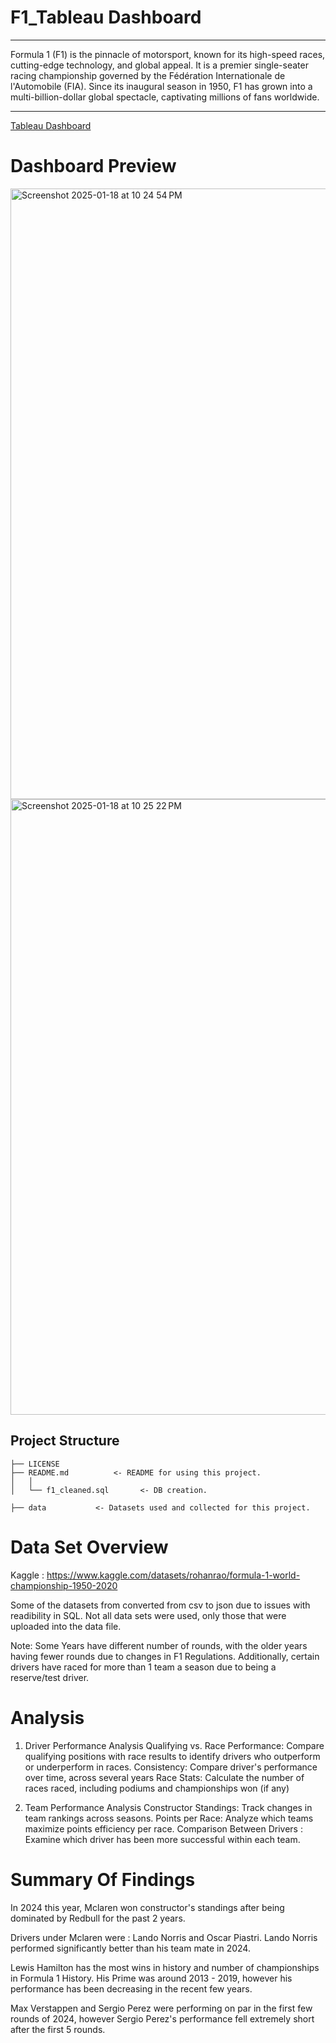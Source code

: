 # F1_Tableau Dashboard
------------------------------------------------
Formula 1 (F1) is the pinnacle of motorsport, known for its high-speed races, cutting-edge technology, and global appeal. It is a premier single-seater racing championship governed by the Fédération Internationale de l'Automobile (FIA). Since its inaugural season in 1950, F1 has grown into a multi-billion-dollar global spectacle, captivating millions of fans worldwide.

---------------------------------------------------------
[Tableau Dashboard](https://public.tableau.com/app/profile/jesslyn.lee/viz/f1tableau/Performance?publish=yes)


# Dashboard Preview 
<img width="977" alt="Screenshot 2025-01-18 at 10 24 54 PM" src="https://github.com/user-attachments/assets/ada98e41-c7f1-4dcb-91d1-28ddf40ed4fb" />
<img width="985" alt="Screenshot 2025-01-18 at 10 25 22 PM" src="https://github.com/user-attachments/assets/9fe0da02-d971-4dd7-8cc0-d60fd3945a51" />



## Project Structure

    ├── LICENSE
    ├── README.md          <- README for using this project.
    │   │
    │   └── f1_cleaned.sql       <- DB creation.
    
    ├── data           <- Datasets used and collected for this project.


# Data Set Overview
Kaggle : https://www.kaggle.com/datasets/rohanrao/formula-1-world-championship-1950-2020

Some of the datasets from converted from csv to json due to issues with readibility in SQL. 
Not all data sets were used, only those that were uploaded into the data file. 

Note: Some Years have different number of rounds, with the older years having fewer rounds due to changes in F1 Regulations. Additionally, certain drivers have raced for more than 1 team a season due to being a reserve/test driver. 


# Analysis

1. Driver Performance Analysis
Qualifying vs. Race Performance: Compare qualifying positions with race results to identify drivers who outperform or underperform in races.
Consistency: Compare driver's performance over time, across several years
Race Stats: Calculate the number of races raced, including podiums and championships won (if any)

2. Team Performance Analysis 
Constructor Standings: Track changes in team rankings across seasons.
Points per Race: Analyze which teams maximize points efficiency per race.
Comparison Between Drivers : Examine which driver has been more successful within each team.

# Summary Of Findings

In 2024 this year, Mclaren won constructor's standings after being dominated by Redbull for the past 2 years. 

Drivers under Mclaren were : Lando Norris and Oscar Piastri. Lando Norris performed significantly better than his team mate in 2024. 

Lewis Hamilton has the most wins in history and number of championships in Formula 1 History. His Prime was around 2013 - 2019, however his performance has been decreasing in the recent few years. 

Max Verstappen and Sergio Perez were performing on par in the first few rounds of 2024, however Sergio Perez's performance fell extremely short after the first 5 rounds. 














